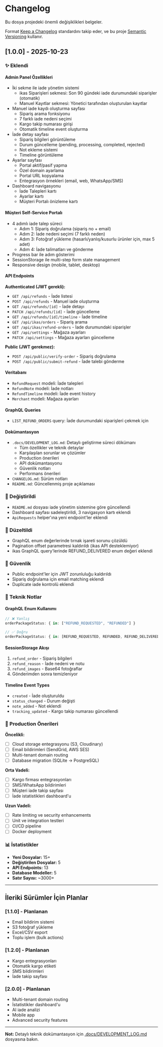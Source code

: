# Changelog

Bu dosya projedeki önemli değişiklikleri belgeler.

Format [Keep a Changelog](https://keepachangelog.com/en/1.0.0/) standardını takip eder,
ve bu proje [Semantic Versioning](https://semver.org/spec/v2.0.0.html) kullanır.

## [1.0.0] - 2025-10-23

### ✨ Eklendi

#### Admin Panel Özellikleri
- İki sekme ile iade yönetim sistemi
  - ikas Siparişleri sekmesi: Son 90 gündeki iade durumundaki siparişler (otomatik)
  - Manuel Kayıtlar sekmesi: Yönetici tarafından oluşturulan kayıtlar
- Manuel iade kaydı oluşturma sayfası
  - Sipariş arama fonksiyonu
  - 7 farklı iade nedeni seçimi
  - Kargo takip numarası girişi
  - Otomatik timeline event oluşturma
- İade detay sayfası
  - Sipariş bilgileri görüntüleme
  - Durum güncelleme (pending, processing, completed, rejected)
  - Not ekleme sistemi
  - Timeline görüntüleme
- Ayarlar sayfası
  - Portal aktif/pasif yapma
  - Özel domain ayarlama
  - Portal URL kopyalama
  - Entegrasyon örnekleri (email, web, WhatsApp/SMS)
- Dashboard navigasyonu
  - İade Talepleri kartı
  - Ayarlar kartı
  - Müşteri Portalı önizleme kartı

#### Müşteri Self-Service Portalı
- 4 adımlı iade talep süreci
  - Adım 1: Sipariş doğrulama (sipariş no + email)
  - Adım 2: İade nedeni seçimi (7 farklı neden)
  - Adım 3: Fotoğraf yükleme (hasarlı/yanlış/kusurlu ürünler için, max 5 adet)
  - Adım 4: İade talimatları ve gönderme
- Progress bar ile adım gösterimi
- SessionStorage ile multi-step form state management
- Responsive design (mobile, tablet, desktop)

#### API Endpoints
**Authenticated (JWT gerekli):**
- `GET /api/refunds` - İade listesi
- `POST /api/refunds` - Manuel iade oluşturma
- `GET /api/refunds/[id]` - İade detayı
- `PATCH /api/refunds/[id]` - İade güncelleme
- `GET /api/refunds/[id]/timeline` - İade timeline
- `GET /api/ikas/orders` - Sipariş arama
- `GET /api/ikas/refund-orders` - İade durumundaki siparişler
- `GET /api/settings` - Mağaza ayarları
- `PATCH /api/settings` - Mağaza ayarları güncelleme

**Public (JWT gerekmez):**
- `POST /api/public/verify-order` - Sipariş doğrulama
- `POST /api/public/submit-refund` - İade talebi gönderme

#### Veritabanı
- `RefundRequest` modeli: İade talepleri
- `RefundNote` modeli: İade notları
- `RefundTimeline` modeli: İade event history
- `Merchant` modeli: Mağaza ayarları

#### GraphQL Queries
- `LIST_REFUND_ORDERS` query: İade durumundaki siparişleri çekmek için

#### Dokümantasyon
- `.docs/DEVELOPMENT_LOG.md`: Detaylı geliştirme süreci dökümanı
  - Tüm özellikler ve teknik detaylar
  - Karşılaşılan sorunlar ve çözümler
  - Production önerileri
  - API dokümantasyonu
  - Güvenlik notları
  - Performans önerileri
- `CHANGELOG.md`: Sürüm notları
- `README.md`: Güncellenmiş proje açıklaması

### 🔧 Değiştirildi
- `README.md` dosyası iade yönetim sistemine göre güncellendi
- Dashboard sayfası sadeleştirildi, 3 navigasyon kartı eklendi
- `ApiRequests` helper'ına yeni endpoint'ler eklendi

### 🐛 Düzeltildi
- GraphQL enum değerlerinde tırnak işareti sorunu çözüldü
- Pagination offset parametresi kaldırıldı (ikas API desteklemiyor)
- ikas GraphQL query'lerinde REFUND_DELIVERED enum değeri eklendi

### 🔐 Güvenlik
- Public endpoint'ler için JWT zorunluluğu kaldırıldı
- Sipariş doğrulama için email matching eklendi
- Duplicate iade kontrolü eklendi

### 📝 Teknik Notlar

#### GraphQL Enum Kullanımı
```typescript
// ❌ Yanlış
orderPackageStatus: { in: ["REFUND_REQUESTED", "REFUNDED"] }

// ✅ Doğru
orderPackageStatus: { in: [REFUND_REQUESTED, REFUNDED, REFUND_DELIVERED] }
```

#### SessionStorage Akışı
1. `refund_order` - Sipariş bilgileri
2. `refund_reason` - İade nedeni ve notu
3. `refund_images` - Base64 fotoğraflar
4. Gönderimden sonra temizleniyor

#### Timeline Event Types
- `created` - İade oluşturuldu
- `status_changed` - Durum değişti
- `note_added` - Not eklendi
- `tracking_updated` - Kargo takip numarası güncellendi

### 🚀 Production Önerileri

**Öncelikli:**
- [ ] Cloud storage entegrasyonu (S3, Cloudinary)
- [ ] Email bildirimleri (SendGrid, AWS SES)
- [ ] Multi-tenant domain routing
- [ ] Database migration (SQLite → PostgreSQL)

**Orta Vadeli:**
- [ ] Kargo firması entegrasyonları
- [ ] SMS/WhatsApp bildirimleri
- [ ] Müşteri iade takip sayfası
- [ ] İade istatistikleri dashboard'u

**Uzun Vadeli:**
- [ ] Rate limiting ve security enhancements
- [ ] Unit ve integration testleri
- [ ] CI/CD pipeline
- [ ] Docker deployment

### 📊 İstatistikler
- **Yeni Dosyalar:** 15+
- **Değiştirilen Dosyalar:** 5
- **API Endpoints:** 13
- **Database Modeller:** 5
- **Satır Sayısı:** ~3000+

---

## İleriki Sürümler İçin Planlar

### [1.1.0] - Planlanan
- Email bildirim sistemi
- S3 fotoğraf yükleme
- Excel/CSV export
- Toplu işlem (bulk actions)

### [1.2.0] - Planlanan
- Kargo entegrasyonları
- Otomatik kargo etiketi
- SMS bildirimleri
- İade takip sayfası

### [2.0.0] - Planlanan
- Multi-tenant domain routing
- İstatistikler dashboard'u
- AI iade analizi
- Mobile app
- Advanced security features

---

**Not:** Detaylı teknik dokümantasyon için [.docs/DEVELOPMENT_LOG.md](.docs/DEVELOPMENT_LOG.md) dosyasına bakın.
